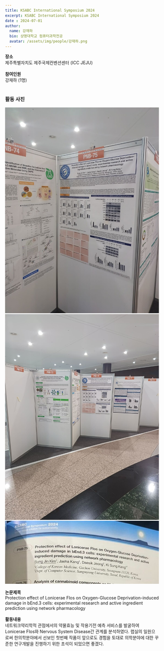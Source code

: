 ```yaml
---
title: KSABC International Symposium 2024
excerpt: KSABC International Symposium 2024
date : 2024-07-01
author:
  name: 강재하
  bio: 상명대학교 컴퓨터과학전공
  avatar: /assets/img/people/강재하.png
---
```

**장소** <br/> 제주특별자치도 제주국제컨벤션센터 (ICC JEJU) <br/><br/>
**참여인원** <br/> 강재하 (1명)<br/><br/>

### 활동 사진
![활동 1](/assets/img/board/ksabc_2024/KSABC_2024(1).jpg)
![활동 2](/assets/img/board/ksabc_2024/KSABC_2024(2).jpg)
![활동 3](/assets/img/board/ksabc_2024/KSABC_2024(3).jpg)

**논문제목** <br/>
Protection effect of Lonicerae Flos on Oxygen-Glucose Deprivation-induced damage in bEnd.3 cells: experimental research and active ingredient prediction using network pharmacology  <br/><br/>
**활동내용** <br/> 
네트워크약리학적 관점에서의 약물효능 및 작용기전 예측 서비스를 발굴하여 Lonicerae Flos와 Nervous System Disease간 관계를 분석하였다. 랩실의 일원으로써 한의학분야에서 선보인 첫번째 작품이 앞으로도 경험을 토대로 의학분야에 대한 꾸준한 연구개발을 진행하기 위한 초석이 되었으면 좋겠다.<br/><br/>
